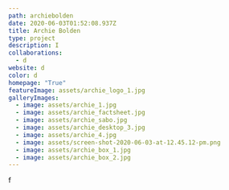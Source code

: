 ```yaml
---
path: archiebolden
date: 2020-06-03T01:52:08.937Z
title: Archie Bolden
type: project
description: I
collaborations:
  - d
website: d
color: d
homepage: "True"
featureImage: assets/archie_logo_1.jpg
galleryImages:
  - image: assets/archie_1.jpg
  - image: assets/archie_factsheet.jpg
  - image: assets/archie_sabo.jpg
  - image: assets/archie_desktop_3.jpg
  - image: assets/archie_4.jpg
  - image: assets/screen-shot-2020-06-03-at-12.45.12-pm.png
  - image: assets/archie_box_1.jpg
  - image: assets/archie_box_2.jpg
---
```

f